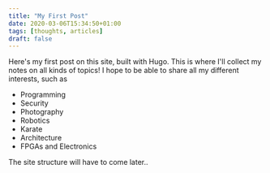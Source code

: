 ```yaml
---
title: "My First Post"
date: 2020-03-06T15:34:50+01:00
tags: [thoughts, articles]
draft: false
---
```

Here's my first post on this site, built with Hugo.
This is where I'll collect my notes on all kinds of topics! I hope to be able to share all my different interests, such as

 - Programming
 - Security
 - Photography
 - Robotics
 - Karate
 - Architecture
 - FPGAs and Electronics

The site structure will have to come later..
